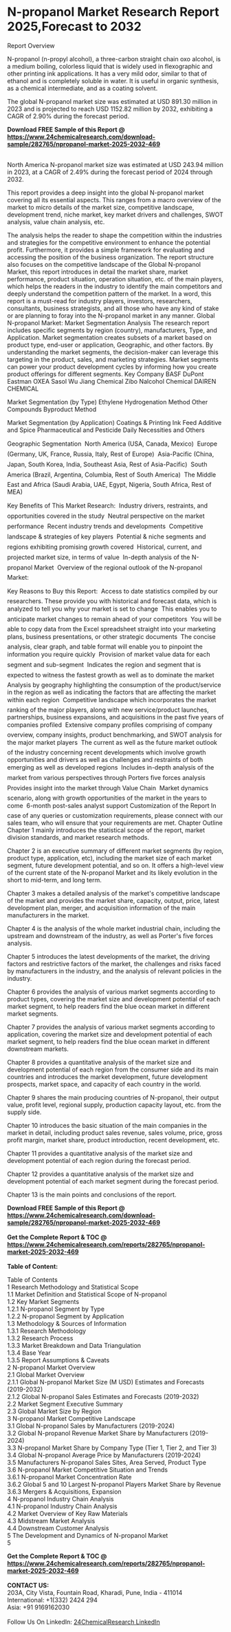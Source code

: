 <h1>N-propanol Market Research Report 2025,Forecast to 2032</h1><p>Report Overview</p><p>
N-propanol (n-propyl alcohol), a three-carbon straight chain oxo alcohol, is a medium boiling, colorless liquid that is widely used in flexographic and other printing ink applications. It has a very mild odor, similar to that of ethanol and is completely soluble in water. It is useful in organic synthesis, as a chemical intermediate, and as a coating solvent.</p><p>
The global N-propanol market size was estimated at USD 891.30 million in 2023 and is projected to reach USD 1152.82 million by 2032, exhibiting a CAGR of 2.90% during the forecast period.</p><div><b>Download FREE Sample of this Report @ 
            <a href="https://www.24chemicalresearch.com/download-sample/282765/npropanol-market-2025-2032-469">
            https://www.24chemicalresearch.com/download-sample/282765/npropanol-market-2025-2032-469</a></b></div><br><p>
North America N-propanol market size was estimated at USD 243.94 million in 2023, at a CAGR of 2.49% during the forecast period of 2024 through 2032.</p><p>
This report provides a deep insight into the global N-propanol market covering all its essential aspects. This ranges from a macro overview of the market to micro details of the market size, competitive landscape, development trend, niche market, key market drivers and challenges, SWOT analysis, value chain analysis, etc.</p><p>
The analysis helps the reader to shape the competition within the industries and strategies for the competitive environment to enhance the potential profit. Furthermore, it provides a simple framework for evaluating and accessing the position of the business organization. The report structure also focuses on the competitive landscape of the Global N-propanol Market, this report introduces in detail the market share, market performance, product situation, operation situation, etc. of the main players, which helps the readers in the industry to identify the main competitors and deeply understand the competition pattern of the market.
In a word, this report is a must-read for industry players, investors, researchers, consultants, business strategists, and all those who have any kind of stake or are planning to foray into the N-propanol market in any manner.
Global N-propanol Market: Market Segmentation Analysis
The research report includes specific segments by region (country), manufacturers, Type, and Application. Market segmentation creates subsets of a market based on product type, end-user or application, Geographic, and other factors. By understanding the market segments, the decision-maker can leverage this targeting in the product, sales, and marketing strategies. Market segments can power your product development cycles by informing how you create product offerings for different segments.
Key Company
BASF
DuPont
Eastman
OXEA
Sasol
Wu Jiang Chemical
Zibo Nalcohol Chemical
DAIREN CHEMICAL</p><p>
Market Segmentation (by Type)
Ethylene Hydrogenation Method
Other Compounds Byproduct Method</p><p>
Market Segmentation (by Application)
Coatings &amp; Printing Ink
Feed Additive and Spice
Pharmaceutical and Pesticide
Daily Necessities and Others</p><p>
Geographic Segmentation
 North America (USA, Canada, Mexico)
 Europe (Germany, UK, France, Russia, Italy, Rest of Europe)
 Asia-Pacific (China, Japan, South Korea, India, Southeast Asia, Rest of Asia-Pacific)
 South America (Brazil, Argentina, Columbia, Rest of South America)
 The Middle East and Africa (Saudi Arabia, UAE, Egypt, Nigeria, South Africa, Rest of MEA)</p><p>
Key Benefits of This Market Research:
 Industry drivers, restraints, and opportunities covered in the study
 Neutral perspective on the market performance
 Recent industry trends and developments
 Competitive landscape &amp; strategies of key players
 Potential &amp; niche segments and regions exhibiting promising growth covered
 Historical, current, and projected market size, in terms of value
 In-depth analysis of the N-propanol Market
 Overview of the regional outlook of the N-propanol Market:</p><p>
Key Reasons to Buy this Report:
 Access to date statistics compiled by our researchers. These provide you with historical and forecast data, which is analyzed to tell you why your market is set to change
 This enables you to anticipate market changes to remain ahead of your competitors
 You will be able to copy data from the Excel spreadsheet straight into your marketing plans, business presentations, or other strategic documents
 The concise analysis, clear graph, and table format will enable you to pinpoint the information you require quickly
 Provision of market value data for each segment and sub-segment
 Indicates the region and segment that is expected to witness the fastest growth as well as to dominate the market
 Analysis by geography highlighting the consumption of the product/service in the region as well as indicating the factors that are affecting the market within each region
 Competitive landscape which incorporates the market ranking of the major players, along with new service/product launches, partnerships, business expansions, and acquisitions in the past five years of companies profiled
 Extensive company profiles comprising of company overview, company insights, product benchmarking, and SWOT analysis for the major market players
 The current as well as the future market outlook of the industry concerning recent developments which involve growth opportunities and drivers as well as challenges and restraints of both emerging as well as developed regions
 Includes in-depth analysis of the market from various perspectives through Porters five forces analysis
 Provides insight into the market through Value Chain
 Market dynamics scenario, along with growth opportunities of the market in the years to come
 6-month post-sales analyst support
Customization of the Report
In case of any queries or customization requirements, please connect with our sales team, who will ensure that your requirements are met.
Chapter Outline
Chapter 1 mainly introduces the statistical scope of the report, market division standards, and market research methods.</p><p>
Chapter 2 is an executive summary of different market segments (by region, product type, application, etc), including the market size of each market segment, future development potential, and so on. It offers a high-level view of the current state of the N-propanol Market and its likely evolution in the short to mid-term, and long term.</p><p>
Chapter 3 makes a detailed analysis of the market's competitive landscape of the market and provides the market share, capacity, output, price, latest development plan, merger, and acquisition information of the main manufacturers in the market.</p><p>
Chapter 4 is the analysis of the whole market industrial chain, including the upstream and downstream of the industry, as well as Porter's five forces analysis.</p><p>
Chapter 5 introduces the latest developments of the market, the driving factors and restrictive factors of the market, the challenges and risks faced by manufacturers in the industry, and the analysis of relevant policies in the industry.</p><p>
Chapter 6 provides the analysis of various market segments according to product types, covering the market size and development potential of each market segment, to help readers find the blue ocean market in different market segments.</p><p>
Chapter 7 provides the analysis of various market segments according to application, covering the market size and development potential of each market segment, to help readers find the blue ocean market in different downstream markets.</p><p>
Chapter 8 provides a quantitative analysis of the market size and development potential of each region from the consumer side and its main countries and introduces the market development, future development prospects, market space, and capacity of each country in the world.</p><p>
Chapter 9 shares the main producing countries of N-propanol, their output value, profit level, regional supply, production capacity layout, etc. from the supply side.</p><p>
Chapter 10 introduces the basic situation of the main companies in the market in detail, including product sales revenue, sales volume, price, gross profit margin, market share, product introduction, recent development, etc.</p><p>
Chapter 11 provides a quantitative analysis of the market size and development potential of each region during the forecast period.</p><p>
Chapter 12 provides a quantitative analysis of the market size and development potential of each market segment during the forecast period.</p><p>
Chapter 13 is the main points and conclusions of the report.</p><p>
</p><div><b>Download FREE Sample of this Report @ 
            <a href="https://www.24chemicalresearch.com/download-sample/282765/npropanol-market-2025-2032-469">
            https://www.24chemicalresearch.com/download-sample/282765/npropanol-market-2025-2032-469</a></b></div><br><div><b>Get the Complete Report & TOC @ 
            <a href="https://www.24chemicalresearch.com/reports/282765/npropanol-market-2025-2032-469">
            https://www.24chemicalresearch.com/reports/282765/npropanol-market-2025-2032-469</a></b></div><br>
            <b>Table of Content:</b><p>Table of Contents<br />
1 Research Methodology and Statistical Scope<br />
1.1 Market Definition and Statistical Scope of N-propanol<br />
1.2 Key Market Segments<br />
1.2.1 N-propanol Segment by Type<br />
1.2.2 N-propanol Segment by Application<br />
1.3 Methodology & Sources of Information<br />
1.3.1 Research Methodology<br />
1.3.2 Research Process<br />
1.3.3 Market Breakdown and Data Triangulation<br />
1.3.4 Base Year<br />
1.3.5 Report Assumptions & Caveats<br />
2 N-propanol Market Overview<br />
2.1 Global Market Overview<br />
2.1.1 Global N-propanol Market Size (M USD) Estimates and Forecasts (2019-2032)<br />
2.1.2 Global N-propanol Sales Estimates and Forecasts (2019-2032)<br />
2.2 Market Segment Executive Summary<br />
2.3 Global Market Size by Region<br />
3 N-propanol Market Competitive Landscape<br />
3.1 Global N-propanol Sales by Manufacturers (2019-2024)<br />
3.2 Global N-propanol Revenue Market Share by Manufacturers (2019-2024)<br />
3.3 N-propanol Market Share by Company Type (Tier 1, Tier 2, and Tier 3)<br />
3.4 Global N-propanol Average Price by Manufacturers (2019-2024)<br />
3.5 Manufacturers N-propanol Sales Sites, Area Served, Product Type<br />
3.6 N-propanol Market Competitive Situation and Trends<br />
3.6.1 N-propanol Market Concentration Rate<br />
3.6.2 Global 5 and 10 Largest N-propanol Players Market Share by Revenue<br />
3.6.3 Mergers & Acquisitions, Expansion<br />
4 N-propanol Industry Chain Analysis<br />
4.1 N-propanol Industry Chain Analysis<br />
4.2 Market Overview of Key Raw Materials<br />
4.3 Midstream Market Analysis<br />
4.4 Downstream Customer Analysis<br />
5 The Development and Dynamics of N-propanol Market <br />
5</p><div><b>Get the Complete Report & TOC @ 
            <a href="https://www.24chemicalresearch.com/reports/282765/npropanol-market-2025-2032-469">
            https://www.24chemicalresearch.com/reports/282765/npropanol-market-2025-2032-469</a></b></div><br><b>CONTACT US:</b><br>
            203A, City Vista, Fountain Road, Kharadi, Pune, India - 411014<br>
            International: +1(332) 2424 294<br>
            Asia: +91 9169162030 <br><br>
            Follow Us On LinkedIn: <a href="https://www.linkedin.com/company/24chemicalresearch/">24ChemicalResearch LinkedIn</a>
